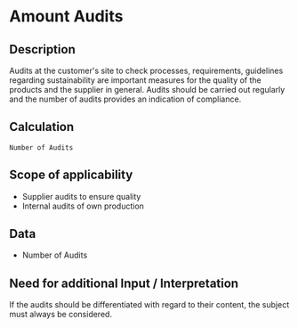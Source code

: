 # Amount Audits

## Description
Audits at the customer's site to check processes, requirements, guidelines regarding sustainability are important measures for the quality of the products and the supplier in general. Audits should be carried out regularly and the number of audits provides an indication of compliance.

## Calculation
`Number of Audits`

## Scope of applicability
* Supplier audits to ensure quality
* Internal audits of own production

## Data
* Number of Audits

## Need for additional Input / Interpretation
If the audits should be differentiated with regard to their content, the subject must always be considered.
